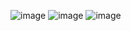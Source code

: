 ![image](https://user-images.githubusercontent.com/102368433/199000823-600b83db-49cc-4536-ae6a-b8a88e325dfd.png)
![image](https://user-images.githubusercontent.com/102368433/199000869-012810e0-85b3-4d92-ba2d-6ef4c88b4321.png)
![image](https://user-images.githubusercontent.com/102368433/199000931-686184f0-7f69-461e-9672-d08b8dc9e8ad.png)
